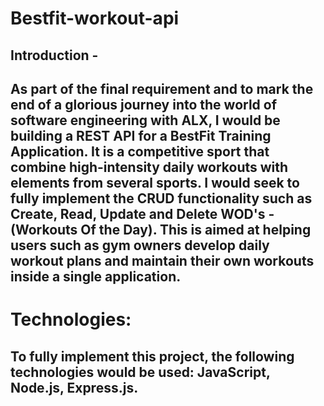 # Bestfit-workout-api

## Introduction -

## As part of the final requirement and to mark the end of a glorious journey into the world of software engineering with ALX, I would be building a REST API for a BestFit Training Application. It is a competitive sport that combine high-intensity daily workouts with elements from several sports. I would seek to fully implement the CRUD functionality such as Create, Read, Update and Delete WOD's - (Workouts Of the Day). This is aimed at helping users such as gym owners develop daily workout plans and maintain their own workouts inside a single application.

# Technologies:

## To fully implement this project, the following technologies would be used: JavaScript, Node.js, Express.js.
